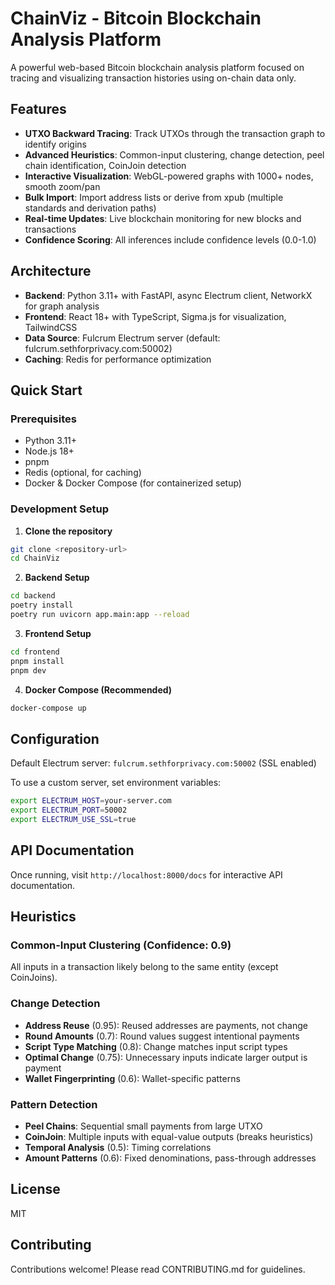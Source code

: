 # ChainViz - Bitcoin Blockchain Analysis Platform

A powerful web-based Bitcoin blockchain analysis platform focused on tracing and visualizing transaction histories using on-chain data only.

## Features

- **UTXO Backward Tracing**: Track UTXOs through the transaction graph to identify origins
- **Advanced Heuristics**: Common-input clustering, change detection, peel chain identification, CoinJoin detection
- **Interactive Visualization**: WebGL-powered graphs with 1000+ nodes, smooth zoom/pan
- **Bulk Import**: Import address lists or derive from xpub (multiple standards and derivation paths)
- **Real-time Updates**: Live blockchain monitoring for new blocks and transactions
- **Confidence Scoring**: All inferences include confidence levels (0.0-1.0)

## Architecture

- **Backend**: Python 3.11+ with FastAPI, async Electrum client, NetworkX for graph analysis
- **Frontend**: React 18+ with TypeScript, Sigma.js for visualization, TailwindCSS
- **Data Source**: Fulcrum Electrum server (default: fulcrum.sethforprivacy.com:50002)
- **Caching**: Redis for performance optimization

## Quick Start

### Prerequisites

- Python 3.11+
- Node.js 18+
- pnpm
- Redis (optional, for caching)
- Docker & Docker Compose (for containerized setup)

### Development Setup

1. **Clone the repository**
```bash
git clone <repository-url>
cd ChainViz
```

2. **Backend Setup**
```bash
cd backend
poetry install
poetry run uvicorn app.main:app --reload
```

3. **Frontend Setup**
```bash
cd frontend
pnpm install
pnpm dev
```

4. **Docker Compose (Recommended)**
```bash
docker-compose up
```

## Configuration

Default Electrum server: `fulcrum.sethforprivacy.com:50002` (SSL enabled)

To use a custom server, set environment variables:
```bash
export ELECTRUM_HOST=your-server.com
export ELECTRUM_PORT=50002
export ELECTRUM_USE_SSL=true
```

## API Documentation

Once running, visit `http://localhost:8000/docs` for interactive API documentation.

## Heuristics

### Common-Input Clustering (Confidence: 0.9)
All inputs in a transaction likely belong to the same entity (except CoinJoins).

### Change Detection
- **Address Reuse** (0.95): Reused addresses are payments, not change
- **Round Amounts** (0.7): Round values suggest intentional payments
- **Script Type Matching** (0.8): Change matches input script types
- **Optimal Change** (0.75): Unnecessary inputs indicate larger output is payment
- **Wallet Fingerprinting** (0.6): Wallet-specific patterns

### Pattern Detection
- **Peel Chains**: Sequential small payments from large UTXO
- **CoinJoin**: Multiple inputs with equal-value outputs (breaks heuristics)
- **Temporal Analysis** (0.5): Timing correlations
- **Amount Patterns** (0.6): Fixed denominations, pass-through addresses

## License

MIT

## Contributing

Contributions welcome! Please read CONTRIBUTING.md for guidelines.


